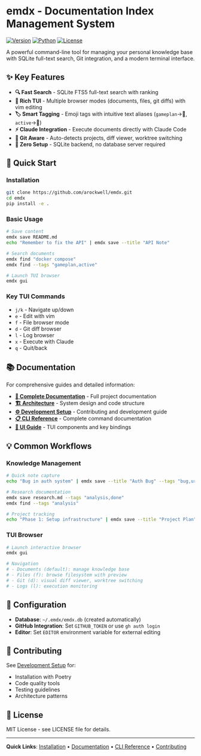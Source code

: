 # emdx - Documentation Index Management System

[![Version](https://img.shields.io/badge/version-0.6.1-blue.svg)](https://github.com/arockwell/emdx/releases)
[![Python](https://img.shields.io/badge/python-3.13%2B-blue.svg)](https://www.python.org/downloads/)
[![License](https://img.shields.io/badge/license-MIT-green.svg)](https://opensource.org/licenses/MIT)

A powerful command-line tool for managing your personal knowledge base with SQLite full-text search, Git integration, and a modern terminal interface.

## ✨ **Key Features**

- **🔍 Fast Search** - SQLite FTS5 full-text search with ranking
- **🎨 Rich TUI** - Multiple browser modes (documents, files, git diffs) with vim editing  
- **🏷️ Smart Tagging** - Emoji tags with intuitive text aliases (`gameplan`→🎯, `active`→🚀)
- **⚡ Claude Integration** - Execute documents directly with Claude Code
- **🔧 Git Aware** - Auto-detects projects, diff viewer, worktree switching
- **💾 Zero Setup** - SQLite backend, no database server required

## 🚀 **Quick Start**

### Installation
```bash
git clone https://github.com/arockwell/emdx.git
cd emdx
pip install -e .
```

### Basic Usage
```bash
# Save content
emdx save README.md
echo "Remember to fix the API" | emdx save --title "API Note"

# Search documents  
emdx find "docker compose"
emdx find --tags "gameplan,active"

# Launch TUI browser
emdx gui
```

### Key TUI Commands
- `j/k` - Navigate up/down
- `e` - Edit with vim
- `f` - File browser mode
- `d` - Git diff browser  
- `l` - Log browser
- `x` - Execute with Claude
- `q` - Quit/back

## 📚 **Documentation**

For comprehensive guides and detailed information:

- **[📖 Complete Documentation](docs/)** - Full project documentation
- **[🏗️ Architecture](docs/architecture.md)** - System design and code structure
- **[⚙️ Development Setup](docs/development-setup.md)** - Contributing and development guide
- **[📋 CLI Reference](docs/cli-api.md)** - Complete command documentation
- **[🎨 UI Guide](docs/ui-architecture.md)** - TUI components and key bindings

## 💡 **Common Workflows**

### Knowledge Management
```bash
# Quick note capture
echo "Bug in auth system" | emdx save --title "Auth Bug" --tags "bug,urgent"

# Research documentation  
emdx save research.md --tags "analysis,done"
emdx find --tags "analysis"

# Project tracking
echo "Phase 1: Setup infrastructure" | emdx save --title "Project Plan" --tags "gameplan,active"
```

### TUI Browser
```bash
# Launch interactive browser
emdx gui

# Navigation
# - Documents (default): manage knowledge base
# - Files (f): browse filesystem with preview
# - Git (d): visual diff viewer, worktree switching  
# - Logs (l): execution monitoring
```

## 🔧 **Configuration**

- **Database**: `~/.emdx/emdx.db` (created automatically)
- **GitHub Integration**: Set `GITHUB_TOKEN` or use `gh auth login`
- **Editor**: Set `EDITOR` environment variable for external editing

## 🤝 **Contributing**

See [Development Setup](docs/development-setup.md) for:
- Installation with Poetry
- Code quality tools
- Testing guidelines
- Architecture patterns

## 📄 **License**

MIT License - see LICENSE file for details.

---

**Quick Links**: [Installation](#-quick-start) • [Documentation](docs/) • [CLI Reference](docs/cli-api.md) • [Contributing](docs/development-setup.md)